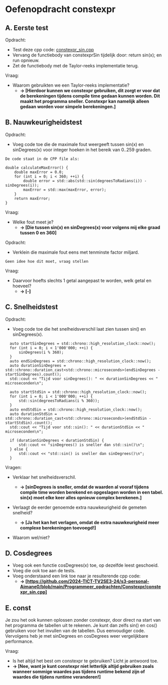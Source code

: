 # Oefenopdracht constexpr

## A. Eerste test
Opdracht:
- Test deze cpp code: [constexpr_sin.cpp](constexpr_sin.cpp)
- Vervang de functiebody van constexprSin tijdelijk door: return sin(x); en run opnieuw.
- Zet de functiebody met de Taylor-reeks implementatie terug. 

Vraag:
- Waarom gebruikten we een Taylor-reeks implementatie?
  - **-> [Hierdoor kunnen we constexpr gebruiken, dit zorgt er voor dat de berekeningen tijdens compile time gedaan kunnen worden. Dit maakt het programma sneller. Constexpr kan namelijk alleen gedaan worden voor simpele berekeningen.]**

## B. Nauwkeurigheidstest
Opdracht:
- Voeg code toe die de maximale fout weergeeft tussen sin(x) en sinDegrees(x) voor integer hoeken in het bereik van 0..259 graden.
```
De code staat in de CPP file als: 

double calculateMaxError() {
    double maxError = 0.0;
    for (int i = 0; i < 360; ++i) {
        double error = std::abs(std::sin(degreesToRadians(i)) - sinDegrees(i));
        maxError = std::max(maxError, error);
    }
    return maxError;
}
```

Vraag:
- Welke fout meet je? 
  - **-> [Die tussen sin(x) en sinDegrees(x) voor volgens mij elke graad tussen 0 en 360]**

Opdracht:
- Verklein die maximale fout eens met tenminste factor miljard. 
```
Geen idee hoe dit moet, vraag stellen
```

Vraag:
- Daarvoor hoefts slechts 1 getal aangepast te worden, welk getal en hoeveel?
  - **-> [-]**

## C. Snelheidstest
Opdracht:
- Voeg code toe die het snelheidsverschil laat zien tussen sin() en sinDegrees(x).
```
  auto startSinDegrees = std::chrono::high_resolution_clock::now();
  for (int i = 0; i < 1'000'000; ++i) {
      sinDegrees(i % 360);
  }
  auto endSinDegrees = std::chrono::high_resolution_clock::now();
  auto durationSinDegrees = std::chrono::duration_cast<std::chrono::microseconds>(endSinDegrees - startSinDegrees).count();
  std::cout << "Tijd voor sinDegrees(): " << durationSinDegrees << " microseconden\n";

  auto startStdSin = std::chrono::high_resolution_clock::now();
  for (int i = 0; i < 1'000'000; ++i) {
      std::sin(degreesToRadians(i % 360));
  }
  auto endStdSin = std::chrono::high_resolution_clock::now();
  auto durationStdSin = std::chrono::duration_cast<std::chrono::microseconds>(endStdSin - startStdSin).count();
  std::cout << "Tijd voor std::sin(): " << durationStdSin << " microseconden\n";

  if (durationSinDegrees < durationStdSin) {
      std::cout << "sinDegrees() is sneller dan std::sin()\n";
  } else {
      std::cout << "std::sin() is sneller dan sinDegrees()\n";
  }
```

Vragen:
- Verklaar het snelheidsverschil.
  - **-> [sinDegrees is sneller, omdat de waarden al vooraf tijdens compile time worden berekend en opgeslagen worden in een tabel. sin(x) moet elke keer alles opnieuw complex berekenen.]**

- Verlaagt de eerder genoemde extra nauwkeurigheid de gemeten snelheid?
  - **-> [Ja het kan het verlagen, omdat de extra nauwkeurigheid meer complexe berekeningen toevoegd!]**
- Waarom wel/niet?

## D. Cosdegrees
- Voeg ook een functie cosDegrees(x) toe, op dezelfde leest geschoeid.
- Voeg die ook toe aan de tests.
- Voeg onderstaand een link toe naar je resulterende cpp code:
  - **-> [https://github.com/2024-TICT-TV2SE3-24/s3-personal-Aimane0/blob/main/Programmeer_opdrachten/Constexpr/constexpr_sin.cpp]**

## E. const
Je zou het ook kunnen oplossen zonder constexpr, door direct na start van het programma de tabellen uit te rekenen. Je kunt dan zelfs sin() en cos() gebruiken voor het invullen van de tabellen. Dus eenvoudiger code. Vervolgens heb je met sinDegrees en cosDegrees weer vergelijkbare performance. 

Vraag:
- Is het altijd het best om constexpr te gebruiken? Licht je antwoord toe. 
- **-> [Nee, want je kunt constexpr niet letterlijk altijd gebruiken zoals wanneer sommige waardes pas tijdens runtime bekend zijn of waardes die tijdens runtime veranderen!]**
